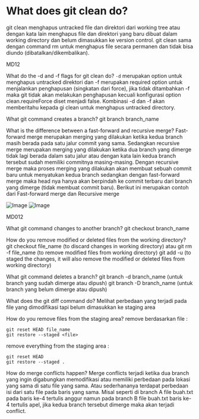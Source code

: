 # What does git clean do?
git clean menghapus untracked file dan direktori dari working tree atau dengan kata lain menghapus file dan direktori yang baru dibuat dalam working directory dan belum dimasukkan ke version control. git clean sama dengan command rm untuk menghapus file secara permanen dan tidak bisa diundo (dibatalkan/dikembalikan).

MD12

What do the -d and -f flags for git clean do?
`-d` merupakan option untuk menghapus untracked direktori dan -f merupakan required option untuk menjalankan penghapusan (singkatan dari force), jika tidak ditambahkan -f maka git tidak akan melakukan penghapusan kecuali konfigurasi option clean.requireForce diset menjadi false. Kombinasi -d dan -f akan memberitahu kepada gi clean untuk menghapus untracked directory.

What git command creates a branch?
git branch branch_name

What is the difference between a fast-forward and recursive merge?
Fast-forward merge merupakan merging yang dilakukan ketika kedua branch masih berada pada satu jalur commit yang sama. Sedangkan recursive merge merupakan merging yang dilakukan ketika dua branch yang dimerge tidak lagi berada dalam satu jalur atau dengan kata lain kedua branch tersebut sudah memiliki commitnya masing-masing. Dengan recursive merge maka proses merging yang dilakukan akan membuat sebuah commit baru untuk menyatukan kedua branch sedangkan dengan fast-forward merge maka head nya hanya akan berpindah ke commit terbaru dari branch yang dimerge (tidak membuat commit baru). 
Berikut ini merupakan contoh dari Fast-forward merge dan Recursive merge

![Image](https://user-images.githubusercontent.com/61933958/134110878-a05a835c-f5f9-4849-8c92-79df11fd4be8.png)
![Image](https://user-images.githubusercontent.com/61933958/134110882-838b7e25-c344-44ee-8f7e-e3fa5ce24f96.png)

MD012

What git command changes to another branch?
git checkout branch_name

How do you remove modified or deleted files from the working directory?
git checkout file_name (to discard changes in working directory) atau git rm -f file_name (to remove modified files from working directory)
git add -u (to staged the changes, it will also remove the modified or deleted files from working directory)

What git command deletes a branch?
git branch -d branch_name (untuk branch yang sudah dimerge atau dipush)
git branch -D branch_name (untuk branch yang belum dimerge atau dipush)

What does the git diff command do?
Melihat perbedaan yang terjadi pada file yang dimodifikasi tapi belum dimasukkan ke staging area

How do you remove files from the staging area?
remove berdasarkan file :

    git reset HEAD file_name
    git restore --staged <file>

remove everything from the staging area :

    git reset HEAD
    git restore --staged .

How do merge conflicts happen?
Merge conflicts terjadi ketika dua branch yang ingin digabungkan memodifikasi atau memiliki perbedaan pada lokasi yang sama di satu file yang sama. Atau sederhananya terdapat perbedaan isi dari satu file pada baris yang sama. Misal seperti di branch A file buah.txt pada baris ke-4 tertulis anggur namun pada branch B file buah.txt baris ke-4 tertulis apel, jika kedua branch tersebut dimerge maka akan terjadi conflict.
